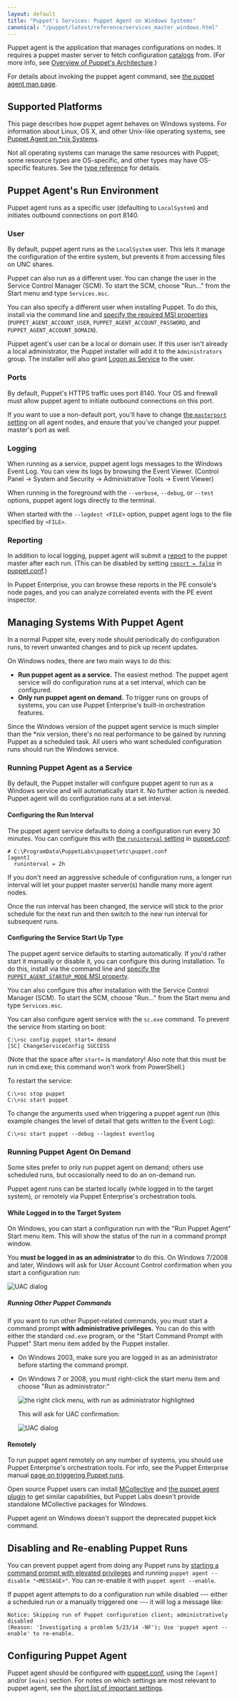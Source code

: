 ```yaml
---
layout: default
title: "Puppet's Services: Puppet Agent on Windows Systems"
canonical: "/puppet/latest/reference/services_master_windows.html"
---
```


[catalogs]: ./subsystem_catalog_compilation.html
[unix_agent]: ./services_agent_unix.html
[type reference]: /references/3.7.latest/type.html
[mcollective]: /mcollective
[puppet.conf]: ./config_file_main.html
[runinterval]: /references/3.7.latest/configuration.html#runinterval
[short_settings]: ./config_important_settings.html#settings-for-agents-all-nodes
[page on triggering puppet runs]: /pe/latest/orchestration_puppet.html
[msiproperties]: /guides/install_puppet/install_windows.html#automated-installation
[uac]: ./images/uac.png
[rightclick]: ./images/run_as_admin.png
[report]: /guides/reporting.html
[running]: ./services_commands_windows.html

Puppet agent is the application that manages configurations on nodes. It requires a puppet master server to fetch configuration [catalogs][] from. (For more info, see [Overview of Puppet's Architecture](./architecture.html).)

For details about invoking the puppet agent command, see [the puppet agent man page](/references/3.7.latest/man/agent.html).

## Supported Platforms

This page describes how puppet agent behaves on Windows systems. For information about Linux, OS X, and other Unix-like operating systems, see [Puppet Agent on \*nix Systems][unix_agent].

Not all operating systems can manage the same resources with Puppet; some resource types are OS-specific, and other types may have OS-specific features. See the [type reference][] for details.

## Puppet Agent's Run Environment

Puppet agent runs as a specific user (defaulting to `LocalSystem`) and initiates outbound connections on port 8140.

### User

By default, puppet agent runs as the `LocalSystem` user. This lets it manage the configuration of the entire system, but prevents it from accessing files on UNC shares.

Puppet can also run as a different user. You can change the user in the Service Control Manager (SCM). To start the SCM, choose "Run..." from the Start menu and type `Services.msc`.

You can also specify a different user when installing Puppet. To do this, install via the command line and [specify the required MSI properties][msiproperties] (`PUPPET_AGENT_ACCOUNT_USER`, `PUPPET_AGENT_ACCOUNT_PASSWORD`, and `PUPPET_AGENT_ACCOUNT_DOMAIN`).

Puppet agent's user can be a local or domain user. If this user isn't already a local administrator, the Puppet installer will add it to the `Administrators` group. The installer will also grant [Logon as Service](http://msdn.microsoft.com/en-us/library/ms813948.aspx) to the user.

### Ports

By default, Puppet's HTTPS traffic uses port 8140. Your OS and firewall must allow puppet agent to initiate outbound connections on this port.

If you want to use a non-default port, you'll have to change [the `masterport` setting](/references/latest/configuration.html#masterport) on all agent nodes, and ensure that you've changed your puppet master's port as well.

### Logging

When running as a service, puppet agent logs messages to the Windows Event Log. You can view its logs by browsing the Event Viewer. (Control Panel → System and Security → Administrative Tools → Event Viewer)

When running in the foreground with the `--verbose`, `--debug`, or `--test` options, puppet agent logs directly to the terminal.

When started with the `--logdest <FILE>` option, puppet agent logs to the file specified by `<FILE>`.

### Reporting

In addition to local logging, puppet agent will submit a [report][] to the puppet master after each run. (This can be disabled by setting [`report = false`](/references/3.7.latest/configuration.html#report) in [puppet.conf][].)

In Puppet Enterprise, you can browse these reports in the PE console's node pages, and you can analyze correlated events with the PE event inspector.

## Managing Systems With Puppet Agent

In a normal Puppet site, every node should periodically do configuration runs, to revert unwanted changes and to pick up recent updates.

On Windows nodes, there are two main ways to do this:

* **Run puppet agent as a service.** The easiest method. The puppet agent service will do configuration runs at a set interval, which can be configured.
* **Only run puppet agent on demand.** To trigger runs on groups of systems, you can use Puppet Enterprise's built-in orchestration features.

Since the Windows version of the puppet agent service is much simpler than the \*nix version, there's no real performance to be gained by running Puppet as a scheduled task. All users who want scheduled configuration runs should run the Windows service.

### Running Puppet Agent as a Service

By default, the Puppet installer will configure puppet agent to run as a Windows service and will automatically start it. No further action is needed. Puppet agent will do configuration runs at a set interval.

#### Configuring the Run Interval

The puppet agent service defaults to doing a configuration run every 30 minutes. You can configure this with [the `runinterval` setting][runinterval] in [puppet.conf][]:

    # C:\ProgramData\PuppetLabs\puppet\etc\puppet.conf
    [agent]
      runinterval = 2h

If you don't need an aggressive schedule of configuration runs, a longer run interval will let your puppet master server(s) handle many more agent nodes.

Once the run interval has been changed, the service will stick to the prior schedule for the next run and then switch to the new run interval for subsequent runs.

#### Configuring the Service Start Up Type

The puppet agent service defaults to starting automatically. If you'd rather start it manually or disable it, you can configure this during installation. To do this, install via the command line and [specify the `PUPPET_AGENT_STARTUP_MODE` MSI property][msiproperties].

You can also configure this after installation with the Service Control Manager (SCM). To start the SCM, choose "Run..." from the Start menu and type `Services.msc`.

You can also configure agent service with the `sc.exe` command. To prevent the service from starting on boot:

    C:\>sc config puppet start= demand
    [SC] ChangeServiceConfig SUCCESS

(Note that the space after `start=` is mandatory! Also note that this must be run in cmd.exe; this command won't work from PowerShell.)

To restart the service:

    C:\>sc stop puppet
    C:\>sc start puppet

To change the arguments used when triggering a puppet agent run (this example changes the level of detail that gets written to the Event Log):

    C:\>sc start puppet --debug --logdest eventlog


### Running Puppet Agent On Demand

Some sites prefer to only run puppet agent on demand; others use scheduled runs, but occasionally need to do an on-demand run.

Puppet agent runs can be started locally (while logged in to the target system), or remotely via Puppet Enterprise's orchestration tools.

#### While Logged in to the Target System

On Windows, you can start a configuration run with the "Run Puppet Agent" Start menu item. This will show the status of the run in a command prompt window.

You **must be logged in as an administrator** to do this. On Windows 7/2008 and later, Windows will ask for User Account Control confirmation when you start a configuration run:

![UAC dialog][uac]

##### Running Other Puppet Commands

If you want to run other Puppet-related commands, you must start a command prompt **with administrative privileges.** You can do this with either the standard `cmd.exe` program, or the "Start Command Prompt with Puppet" Start menu item added by the Puppet installer.

* On Windows 2003, make sure you are logged in as an administrator before starting the command prompt.
* On Windows 7 or 2008, you must right-click the start menu item and choose "Run as administrator:"

    ![the right click menu, with run as administrator highlighted][rightclick]

    This will ask for UAC confirmation:

    ![UAC dialog][uac]

#### Remotely

To run puppet agent remotely on any number of systems, you should use Puppet Enterprise's orchestration tools. For info, see the Puppet Enterprise manual [page on triggering Puppet runs][].

Open source Puppet users can install [MCollective][] and [the puppet agent plugin](https://github.com/puppetlabs/mcollective-puppet-agent) to get similar capabilities, but Puppet Labs doesn't provide standalone MCollective packages for Windows.

Puppet agent on Windows doesn't support the deprecated puppet kick command.

## Disabling and Re-enabling Puppet Runs

You can prevent puppet agent from doing any Puppet runs by [starting a command prompt with elevated privileges][running] and running `puppet agent --disable "<MESSAGE>"`. You can re-enable it with `puppet agent --enable`.

If puppet agent attempts to do a configuration run while disabled --- either a scheduled run or a manually triggered one --- it will log a message like:

    Notice: Skipping run of Puppet configuration client; administratively disabled
    (Reason: 'Investigating a problem 5/23/14 -NF'); Use 'puppet agent --enable' to re-enable.

## Configuring Puppet Agent

Puppet agent should be configured with [puppet.conf][], using the `[agent]` and/or `[main]` section. For notes on which settings are most relevant to puppet agent, see the [short list of important settings][short_settings].

